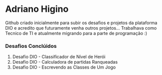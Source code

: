 # **Adriano Higino** #
Github criado inicialmente para subir os desafios e projetos da plataforma DIO e acredito que futuramente venha outros projetos...
Trabalhava como Tecnico de TI e atualmente migrando para a parte de programação :)

### Desafios Conclúidos ###
1. Desafio DIO - Classificador de Nível de Herói
2. Desafio DIO - Calculadora de partidas Ranqueadas 
3. Desafio DIO - Escrevendo as Classes de Um Jogo
